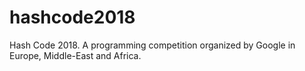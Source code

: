# hashcode2018
Hash Code 2018. A programming competition organized by Google in Europe, Middle-East and Africa.

